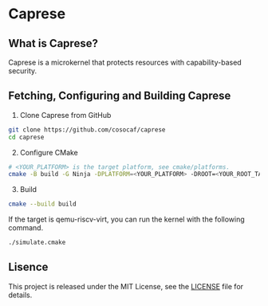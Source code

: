 # Caprese

## What is Caprese?

Caprese is a microkernel that protects resources with capability-based security.

## Fetching, Configuring and Building Caprese

1. Clone Caprese from GitHub
```sh
git clone https://github.com/cosocaf/caprese
cd caprese
```

2. Configure CMake
```sh
# <YOUR_PLATFORM> is the target platform, see cmake/platforms.
cmake -B build -G Ninja -DPLATFORM=<YOUR_PLATFORM> -DROOT=<YOUR_ROOT_TARGET_DIR>
```

3. Build
```sh
cmake --build build
```

If the target is qemu-riscv-virt, you can run the kernel with the following command.
```sh
./simulate.cmake
```

## Lisence

This project is released under the MIT License, see the [LICENSE](./LICENSE) file for details.
